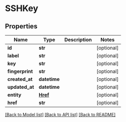 # SSHKey


## Properties
Name | Type | Description | Notes
------------ | ------------- | ------------- | -------------
**id** | **str** |  | [optional] 
**label** | **str** |  | [optional] 
**key** | **str** |  | [optional] 
**fingerprint** | **str** |  | [optional] 
**created_at** | **datetime** |  | [optional] 
**updated_at** | **datetime** |  | [optional] 
**entity** | [**Href**](Href.md) |  | [optional] 
**href** | **str** |  | [optional] 

[[Back to Model list]](../README.md#documentation-for-models) [[Back to API list]](../README.md#documentation-for-api-endpoints) [[Back to README]](../README.md)


